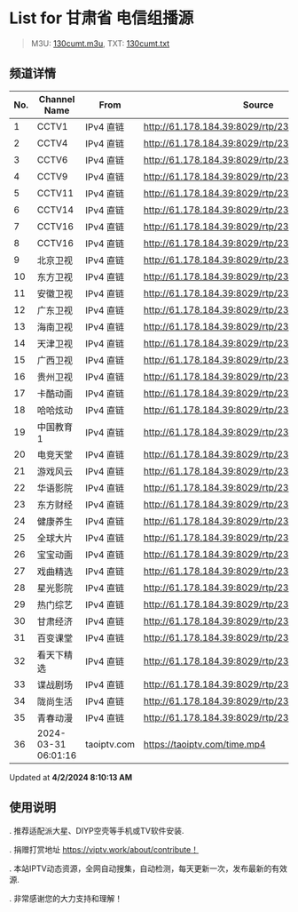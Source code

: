 # List for **甘肃省 电信组播源**

> M3U: [130cumt.m3u](/130cumt.m3u), TXT: [130cumt.txt](/txt/130cumt.txt)

## 频道详情

| No. | Channel Name | From | Source |
| --- | ------------ | ---- | ------ |
| 1 | CCTV1 | IPv4 直链 | <http://61.178.184.39:8029/rtp/239.255.30.101:8231> |
| 2 | CCTV4 | IPv4 直链 | <http://61.178.184.39:8029/rtp/239.255.30.83:8231> |
| 3 | CCTV6 | IPv4 直链 | <http://61.178.184.39:8029/rtp/239.255.29.14:8231> |
| 4 | CCTV9 | IPv4 直链 | <http://61.178.184.39:8029/rtp/239.255.30.180:8231> |
| 5 | CCTV11 | IPv4 直链 | <http://61.178.184.39:8029/rtp/239.255.30.62:8231> |
| 6 | CCTV14 | IPv4 直链 | <http://61.178.184.39:8029/rtp/239.255.30.183:8231> |
| 7 | CCTV16 | IPv4 直链 | <http://61.178.184.39:8029/rtp/239.255.30.80:8231> |
| 8 | CCTV16 | IPv4 直链 | <http://61.178.184.39:8029/rtp/239.255.30.88:8231> |
| 9 | 北京卫视 | IPv4 直链 | <http://61.178.184.39:8029/rtp/239.255.30.133:8231> |
| 10 | 东方卫视 | IPv4 直链 | <http://61.178.184.39:8029/rtp/239.255.30.130:8231> |
| 11 | 安徽卫视 | IPv4 直链 | <http://61.178.184.39:8029/rtp/239.255.30.84:8231> |
| 12 | 广东卫视 | IPv4 直链 | <http://61.178.184.39:8029/rtp/239.255.30.134:8231> |
| 13 | 海南卫视 | IPv4 直链 | <http://61.178.184.39:8029/rtp/239.255.30.99:8231> |
| 14 | 天津卫视 | IPv4 直链 | <http://61.178.184.39:8029/rtp/239.255.30.67:8231> |
| 15 | 广西卫视 | IPv4 直链 | <http://61.178.184.39:8029/rtp/239.255.29.4:8231> |
| 16 | 贵州卫视 | IPv4 直链 | <http://61.178.184.39:8029/rtp/239.255.30.98:8231> |
| 17 | 卡酷动画 | IPv4 直链 | <http://61.178.184.39:8029/rtp/239.255.29.38:8231> |
| 18 | 哈哈炫动 | IPv4 直链 | <http://61.178.184.39:8029/rtp/239.255.29.37:8231> |
| 19 | 中国教育1 | IPv4 直链 | <http://61.178.184.39:8029/rtp/239.255.30.90:8231> |
| 20 | 电竞天堂 | IPv4 直链 | <http://61.178.184.39:8029/rtp/239.255.30.128:8231> |
| 21 | 游戏风云 | IPv4 直链 | <http://61.178.184.39:8029/rtp/239.255.29.20:8231> |
| 22 | 华语影院 | IPv4 直链 | <http://61.178.184.39:8029/rtp/239.255.30.193:8231> |
| 23 | 东方财经 | IPv4 直链 | <http://61.178.184.39:8029/rtp/239.255.29.43:8231> |
| 24 | 健康养生 | IPv4 直链 | <http://61.178.184.39:8029/rtp/239.255.30.197:8231> |
| 25 | 全球大片 | IPv4 直链 | <http://61.178.184.39:8029/rtp/239.255.30.196:8231> |
| 26 | 宝宝动画 | IPv4 直链 | <http://61.178.184.39:8029/rtp/239.255.30.151:8231> |
| 27 | 戏曲精选 | IPv4 直链 | <http://61.178.184.39:8029/rtp/239.255.30.118:8231> |
| 28 | 星光影院 | IPv4 直链 | <http://61.178.184.39:8029/rtp/239.255.30.194:8231> |
| 29 | 热门综艺 | IPv4 直链 | <http://61.178.184.39:8029/rtp/239.255.30.116:8231> |
| 30 | 甘肃经济 | IPv4 直链 | <http://61.178.184.39:8029/rtp/239.255.30.253:8231> |
| 31 | 百变课堂 | IPv4 直链 | <http://61.178.184.39:8029/rtp/239.255.30.160:8231> |
| 32 | 看天下精选 | IPv4 直链 | <http://61.178.184.39:8029/rtp/239.255.30.217:8231> |
| 33 | 谍战剧场 | IPv4 直链 | <http://61.178.184.39:8029/rtp/239.255.30.166:8231> |
| 34 | 陇尚生活 | IPv4 直链 | <http://61.178.184.39:8029/rtp/239.255.30.73:8231> |
| 35 | 青春动漫 | IPv4 直链 | <http://61.178.184.39:8029/rtp/239.255.30.150:8231> |
| 36 | 2024-03-31 06:01:16 | taoiptv.com | <https://taoiptv.com/time.mp4> |

Updated at **4/2/2024 8:10:13 AM**

## 使用说明

. 推荐适配派大星、DIYP空壳等手机或TV软件安装.

. 捐赠打赏地址 https://viptv.work/about/contribute！

. 本站IPTV动态资源，全网自动搜集，自动检测，每天更新一次，发布最新的有效源.

. 非常感谢您的大力支持和理解！